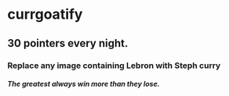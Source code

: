 # currgoatify

## 30 pointers every night.
### Replace any image containing Lebron with Steph curry
##### The greatest always win more than they lose.
